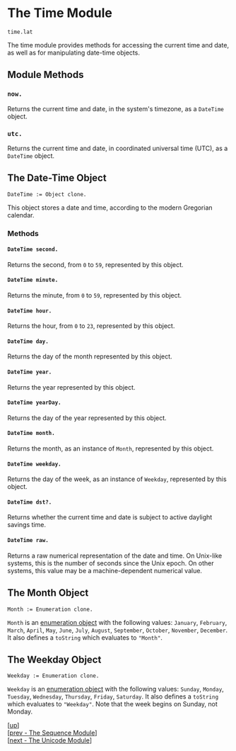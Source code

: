 
# The Time Module

    time.lat

The time module provides methods for accessing the current time and
date, as well as for manipulating date-time objects.

## Module Methods

### `now.`

Returns the current time and date, in the system's timezone, as a
`DateTime` object.

### `utc.`

Returns the current time and date, in coordinated universal time
(UTC), as a `DateTime` object.

## The Date-Time Object

    DateTime := Object clone.

This object stores a date and time, according to the modern Gregorian
calendar.

### Methods

#### `DateTime second.`

Returns the second, from `0` to `59`, represented by this object.

#### `DateTime minute.`

Returns the minute, from `0` to `59`, represented by this object.

#### `DateTime hour.`

Returns the hour, from `0` to `23`, represented by this object.

#### `DateTime day.`

Returns the day of the month represented by this object.

#### `DateTime year.`

Returns the year represented by this object.

#### `DateTime yearDay.`

Returns the day of the year represented by this object.

#### `DateTime month.`

Returns the month, as an instance of `Month`, represented by this
object.

#### `DateTime weekday.`

Returns the day of the week, as an instance of `Weekday`, represented
by this object.

#### `DateTime dst?.`

Returns whether the current time and date is subject to active
daylight savings time.

#### `DateTime raw.`

Returns a raw numerical representation of the date and time. On
Unix-like systems, this is the number of seconds since the Unix epoch.
On other systems, this value may be a machine-dependent numerical
value.

## The Month Object

    Month := Enumeration clone.

`Month` is an [enumeration object](enumeration.md) with the following
values: `January`, `February`, `March`, `April`, `May`, `June`,
`July`, `August`, `September`, `October`, `November`, `December`. It
also defines a `toString` which evaluates to `"Month"`.

## The Weekday Object

    Weekday := Enumeration clone.

`Weekday` is an [enumeration object](enumeration.md) with the following
values: `Sunday`, `Monday`, `Tuesday`, `Wednesday`, `Thursday`,
`Friday`, `Saturday`. It also defines a `toString` which evaluates to
`"Weekday"`. Note that the week begins on Sunday, not Monday.

[[up](.)]
<br/>[[prev - The Sequence Module](sequence.md)]
<br/>[[next - The Unicode Module](unicode.md)]

